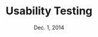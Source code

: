 ---
title: Usability Testing
week: 1
number: 9
date: Dec. 1, 2014

resources:
  videos:
    - title: Steve Krug video
      url: http://www.youtube.com/watch?v=QckIzHC99Xc
    - url: http://www.youtube.com/watch?v=0wA_-0PJVps
  articles:
    - url: http://www.nngroup.com/topic/heuristic-evaluation/
    - url: http://www.stcsig.org/usability/topics/articles/he-checklist.html
    - url: http://www.useit.com/alertbox/20030825.html
    - url: http://52weeksofux.com/tagged/week_44
    - url: http://bokardo.com/principles-of-user-interface-design/
    - url: http://faculty.washington.edu/jtenenbg/courses/360/f04/sessions/schneidermanGoldenRules.html
    - url: http://uxdesign.smashingmagazine.com/2013/01/08/improving-your-website-usability-tests/
  books:
    - url: http://www.sensible.com/rsme.html
      see: http://www.sensible.com/downloads-rsme.html


terms:
  - term: Heuristic
    definition: An experience-based rule to speed up problem solving, learning, or discovery.
  - term: Heuristic Evaluation
    definition: An evaluation of a product based on a set of heuristics.
  - term: Hallway Testing
    definition: Super-casual usability testing, typically performed with colleagues and in the hallway.
  - term: Think Aloud Protocol
    definition: The simple technique of encouraging test participants to think out loud when using a product.
  - term: Usability Testing
    definition: Casual usability testing performed with TK
  - term: Formal Testing
    definition: TK
  - term: Remote Testing
    definition: TK
  - term: Guerilla Testing
    definition: TK
  - term: Lean UX
    definition: TK

---